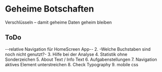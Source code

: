 Geheime Botschaften
===================

Verschlüsseln – damit geheime Daten  geheim bleiben 

## ToDo
--relative Navigation für HomeScreen App--
2. -Welche Buchstaben sind noch nicht genutzt?-
3. Hilfe bei der Analyse
4. Statistik ohne Sonderzeichen
5. About Text / Info Text
6. Aufgabenstellungen
7. Navigation aktives Element unterstreichen
8. Check Typography
9. mobile css
